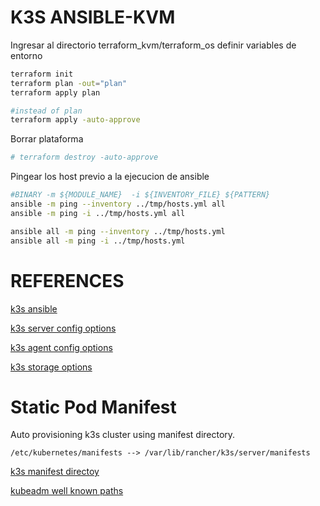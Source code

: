 # K3S ANSIBLE-KVM

Ingresar al directorio terraform_kvm/terraform_os definir variables de entorno

```bash
terraform init
terraform plan -out="plan"
terraform apply plan

#instead of plan
terraform apply -auto-approve
```

Borrar plataforma
```bash
# terraform destroy -auto-approve
```

Pingear los host previo a la ejecucion de ansible

```bash
#BINARY -m ${MODULE_NAME}  -i ${INVENTORY_FILE} ${PATTERN}
ansible -m ping --inventory ../tmp/hosts.yml all
ansible -m ping -i ../tmp/hosts.yml all

ansible all -m ping --inventory ../tmp/hosts.yml
ansible all -m ping -i ../tmp/hosts.yml
```


# REFERENCES

[k3s ansible](https://github.com/k3s-io/k3s-ansible)

[k3s server config options](https://rancher.com/docs/k3s/latest/en/installation/install-options/server-config/)

[k3s agent config options](https://rancher.com/docs/k3s/latest/en/installation/install-options/agent-config/)

[k3s storage options](https://rancher.com/docs/k3s/latest/en/storage/)

# Static Pod Manifest

Auto provisioning k3s cluster using manifest directory.

`/etc/kubernetes/manifests --> /var/lib/rancher/k3s/server/manifests`

[k3s manifest directoy](https://rancher.com/docs/k3s/latest/en/helm/)

[kubeadm well known paths](https://kubernetes.io/docs/reference/setup-tools/kubeadm/implementation-details/#constants-and-well-known-values-and-paths)


